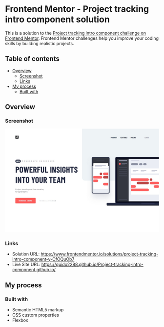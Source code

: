 # Frontend Mentor - Project tracking intro component solution

This is a solution to the [Project tracking intro component challenge on Frontend Mentor](https://www.frontendmentor.io/challenges/project-tracking-intro-component-5d289097500fcb331a67d80e). Frontend Mentor challenges help you improve your coding skills by building realistic projects. 

## Table of contents

- [Overview](#overview)
  - [Screenshot](#screenshot)
  - [Links](#links)
- [My process](#my-process)
  - [Built with](#built-with)


## Overview


### Screenshot

![](images/Print.jpg)


### Links

- Solution URL: https://www.frontendmentor.io/solutions/project-tracking-intro-component-y-CfOQuOb7
- Live Site URL: https://guido2288.github.io/Project-tracking-intro-component.github.io/

## My process

### Built with

- Semantic HTML5 markup
- CSS custom properties
- Flexbox



